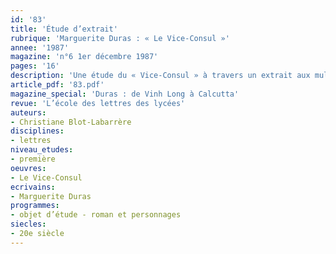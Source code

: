 ```yaml
---
id: '83'
title: 'Étude d’extrait'
rubrique: 'Marguerite Duras : « Le Vice-Consul »'
annee: '1987'
magazine: 'n°6 1er décembre 1987'
pages: '16'
description: 'Une étude du « Vice-Consul » à travers un extrait aux multiples échos…'
article_pdf: '83.pdf'
magazine_special: 'Duras : de Vinh Long à Calcutta'
revue: 'L’école des lettres des lycées'
auteurs:
- Christiane Blot-Labarrère
disciplines:
- lettres
niveau_etudes:
- première
oeuvres:
- Le Vice-Consul
ecrivains:
- Marguerite Duras
programmes:
- objet d’étude - roman et personnages
siecles:
- 20e siècle
---
```

